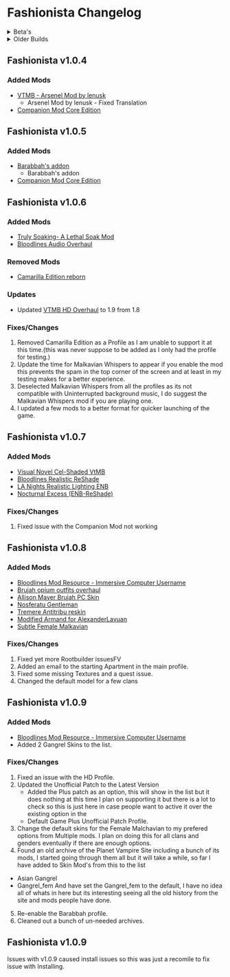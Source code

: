 # Fashionista Changelog

<Details>
<summary>Beta's</summary>

## Fashionista Private Beta 1

Initial release.

1. Used Stock Game System
2. Was mainly a proof of concept with only the main unofficial patch.

## Fashionista Private Beta 2

1. I changed basically redid the list to use Root Builder and to not use the stock game folder
2. Fix about 100 issues with setups and missing Textures
3. Got the Unoffical Patch working with the game and exe
4. Added a bunch of new outfits
5. Found an ENB I liked and got it work
6. In-lined the ENB if you want to try the others I included
7. Set the proper profile name
8. Read-Me is out of date but you really should just have to launch the game

This needed a Special version of Wabbajack to install as it was using the new exe tool that was in beta at the time.

## Fashionista Private Beta 2 version B

1. Same as the other Beta 2 just built using the Good Old Game Files for the people using it.

## Fashionista Private Beta 3

1. Add 2 more Profiles HD Overhaul and Base Game.
2. Bug fixes and backend stuff.

</details>

<details>
<summary>Older Builds</summary>

## Fashionista 0.1.5

Initial Release on the UI under Unofficial

1. The slow version of the list
2. Used Root Builder for everything.

## Fashionista 0.1.6

1. Change the Game Plugin in Mod Organizer to use the vampire folder
2. Broken the Unoffial Patch into 2 mods so that only the required files are loaded in Root Builder
3. Added [Dev0lved ENB](https://www.nexusmods.com/vampirebloodlines/mods/10)

## Fashionista v1.0.0

### Added Mods

1. Added [https://www.nexusmods.com/vampirebloodlines/mods/246](Unrealistically Realistic - The Works- RayTracing - Reshade - ENB - HDR)
2. Added [LA Nights Realistic Lighting ENB](https://www.nexusmods.com/vampirebloodlines/mods/342)
3. Added [Nocturnal Excess (ENB-ReShade)](https://www.nexusmods.com/vampirebloodlines/mods/102)
4. Added [Yuki Custom PC (Recovered)](https://www.nexusmods.com/vampirebloodlines/mods/355)
5. Added [Seduce dialogs for males](https://www.nexusmods.com/vampirebloodlines/mods/38)
6. Added more outfits and don't remember them all.

### Updated Mods

1. Updated [NPCs Improved](https://www.nexusmods.com/vampirebloodlines/mods/165)

### Removed Mods

1. Removed [Vampire The Masquerade: Bloodlines - RTX Remaster](https://www.moddb.com/mods/vampire-the-masquerade-bloodlines-rtx-remaster)

### Fixes

1. Fixed Malchavian Whispers not being in the proper location.
2. Fixed a lot of issues with outfits and the outfit names.
3. Fixed Uninterrupted Background Music not working

### Tweaks

None

## Fashionista v1.0.1

### Added Mods

- [Art Texture Pack](https://www.nexusmods.com/vampirebloodlines/mods/75?tab=files)
  - Art Texture Pack 1.01
  - Red Dragon art pack add-on
- [Carpet Texture Pack](https://www.nexusmods.com/vampirebloodlines/mods/152)
  - Carpet Texture Pack
  - TFN 1.6 texture bug fix 1.1
- [Food Texture Pack](https://www.nexusmods.com/vampirebloodlines/mods/53)
  - Food Texture Pack
- [Furniture Texture Pack](https://www.nexusmods.com/vampirebloodlines/mods/88)
  - Furniture Texture Pack - Base Pack 1.1
  - Stained glass standing lamp
- [HD GROUNDS WIP](https://www.nexusmods.com/vampirebloodlines/mods/34)
  - HD Grounds morestuff
  - HD Grounds part 2
  - HDGrounds Hotfix
- [Hooded gangmember black gray retexture](https://www.nexusmods.com/vampirebloodlines/mods/292)
  - Gangmember Dark Retex Main File
- [Boombox reskin](https://www.nexusmods.com/vampirebloodlines/mods/108)
  - Boombox reskin - animated clock
- [Sweet Heather by Skeletoff](https://www.nexusmods.com/vampirebloodlines/mods/212)
  - Sweet Heather by Skeletoff
- [Throwing a bone for the Canines](https://www.nexusmods.com/vampirebloodlines/mods/90)
  - Throwing a bone for the canines

### Removed Mods

- [Tremere with a Beard](https://www.nexusmods.com/vampirebloodlines/mods/279)
  - Broken Skin Textures and Low Quality.

### Fixes/Changes

1. Changed the default game launch options from Windowed to Fullscreen.
2. Re-did most of the Readme with a better layout, Updated images and additional information.

The Core of this update is updating a bunch of textures that did not have hi-res options switching the main profile to Fullscreen instead of Windowed and some bug fixes and cleanup.

Additional overhaul will need to be looked into later as the exe's are not visable to wabbajack so I can not include them.

</details>

## Fashionista v1.0.4

### Added Mods
- [VTMB - Arsenel Mod by lenusk](https://www.nexusmods.com/vampirebloodlines/mods/257?tab=files)
  - Arsenel Mod by lenusk - Fixed Translation
- [Companion Mod Core Edition](https://www.nexusmods.com/vampirebloodlines/mods/138?tab=files)

## Fashionista v1.0.5

### Added Mods
- [Barabbah's addon](https://www.nexusmods.com/vampirebloodlines/mods/157?tab=files)
  - Barabbah's addon
- [Companion Mod Core Edition](https://www.nexusmods.com/vampirebloodlines/mods/138?tab=files)

## Fashionista v1.0.6

### Added Mods
- [Truly Soaking- A Lethal Soak Mod](https://www.nexusmods.com/vampirebloodlines/mods/360)
- [Bloodlines Audio Overhaul](https://www.moddb.com/mods/bloodlines-audio-overhaul)

### Removed Mods
- [Camarilla Edition reborn](https://www.nexusmods.com/vampirebloodlines/mods/263)

### Updates
- Updated [VTMB HD Overhaul](https://www.nexusmods.com/vampirebloodlines/mods/234?tab=files) to 1.9 from 1.8

### Fixes/Changes

1. Removed Camarilla Edition as a Profile as I am unable to support it at this time.(this was never suppose to be added as I only had the profile for testing.)
2. Update the time for Malkavian Whispers to appear if you enable the mod this prevents the spam in the top corner of the screen and at least in my testing makes for a better experience.
3. Deselected Malkavian Whispers from all the profiles as its not compatible with Uninterrupted background music, I do suggest the Malkavian Whispers mod if you are playing one.
4. I updated a few mods to a better format for quicker launching of the game.

## Fashionista v1.0.7

### Added Mods
- [Visual Novel Cel-Shaded VtMB](https://www.nexusmods.com/vampirebloodlines/mods/298)
- [Bloodlines Realistic ReShade](https://www.nexusmods.com/vampirebloodlines/mods/329)
- [LA Nights Realistic Lighting ENB](https://www.nexusmods.com/vampirebloodlines/mods/342)
- [Nocturnal Excess (ENB-ReShade)](https://www.nexusmods.com/vampirebloodlines/mods/102)

### Fixes/Changes
1. Fixed issue with the Companion Mod not working

## Fashionista v1.0.8

### Added Mods
- [Bloodlines Mod Resource - Immersive Computer Username](https://www.nexusmods.com/vampirebloodlines/mods/340)
- [Brujah opium outfits overhaul](https://www.nexusmods.com/vampirebloodlines/mods/335)
- [Allison Mayer Brujah PC Skin](https://www.nexusmods.com/vampirebloodlines/mods/319)
- [Nosferatu Gentleman](https://www.nexusmods.com/vampirebloodlines/mods/328)
- [Tremere Antitribu reskin](https://www.nexusmods.com/vampirebloodlines/mods/306)
- [Modified Armand for AlexanderLavuan](https://www.nexusmods.com/vampirebloodlines/mods/304)
- [Subtle Female Malkavian](https://www.nexusmods.com/vampirebloodlines/mods/1)

### Fixes/Changes
1. Fixed yet more Rootbuilder issuesFV
2. Added an email to the starting Apartment in the main profile.
3. Fixed some missing Textures and a quest issue.
4. Changed the default model for a few clans

## Fashionista v1.0.9

### Added Mods
- [Bloodlines Mod Resource - Immersive Computer Username](https://www.nexusmods.com/vampirebloodlines/mods/340)
- Added 2 Gangrel Skins to the list.

### Fixes/Changes
1. Fixed an issue with the HD Profile.
2. Updated the Unofficial Patch to the Latest Version
   - Added the Plus patch as an option, this will show in the list but it does nothing at this time I plan on supporting it but there is a lot to check so this is just here in case people want to active it over the existing option in the
   - Default Game Plus Unofficial Patch
  Profile.
3. Change the default skins for the Female Malchavian to my prefered options from Multiple mods. I plan on doing this for all clans and genders eventually if there are enough options.
4. Found an old archive of the Planet Vampire Site including a bunch of its mods, I started going through them all but it will take a while, so far I have added to Skin Mod's from this to the list
  - Asian Gangrel
  - Gangrel_fem
And have set the Gangrel_fem to the default, I have no idea all of whats in here but its interesting seeing all the old history from the site and mods people have done.
5. Re-enable the Barabbah profile.
6. Cleaned out a bunch of un-needed archives.

## Fashionista v1.0.9

Issues with v1.0.9 caused install issues so this was just a recomile to fix issue with Installing.
